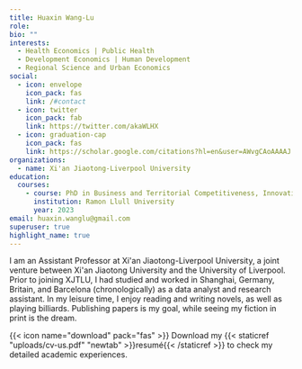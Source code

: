```yaml
---
title: Huaxin Wang-Lu
role:
bio: ""
interests:
  - Health Economics | Public Health
  - Development Economics | Human Development
  - Regional Science and Urban Economics
social:
  - icon: envelope
    icon_pack: fas
    link: /#contact
  - icon: twitter
    icon_pack: fab
    link: https://twitter.com/akaWLHX
  - icon: graduation-cap
    icon_pack: fas
    link: https://scholar.google.com/citations?hl=en&user=AWvgCAoAAAAJ
organizations:
  - name: Xi'an Jiaotong-Liverpool University
education:
  courses:
    - course: PhD in Business and Territorial Competitiveness, Innovation and Sustainability
      institution: Ramon Llull University
      year: 2023
email: huaxin.wanglu@gmail.com
superuser: true
highlight_name: true
---
```

I am an Assistant Professor at Xi'an Jiaotong-Liverpool University, a joint venture between Xi'an Jiaotong University and the University of Liverpool. Prior to joining XJTLU, I had studied and worked in Shanghai, Germany, Britain, and Barcelona (chronologically) as a data analyst and research assistant. In my leisure time, I enjoy reading and writing novels, as well as playing billiards. Publishing papers is my goal, while seeing my fiction in print is the dream.

{{< icon name="download" pack="fas" >}} Download my {{< staticref "uploads/cv-us.pdf" "newtab" >}}resumé{{< /staticref >}} to check my detailed academic experiences.
